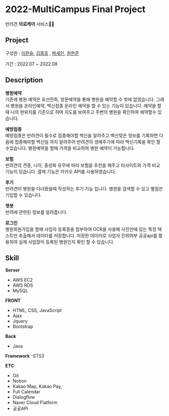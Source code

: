 # 2022-MultiCampus Final Project

반려견  **의료케어** 서비스🐶🐱

## Project
구성원 :  [이한슬](https://github.com/YiHanSeul ), [김종호](https://github.com/Jdankk) , [박세인](https://github.com/sein18), [원현준](https://github.com/HyunJun123456)  

기간 :  2022.07 ~ 2022.08

## Description
**병원예약**  
기존에 병원 예약은 유선전화, 방문예약을 통해 병원을 예약할 수 밖에 없었습니다.
그래서 병원을 온라인예약, 백신접종 온라인 예약을 할 수 있는 기능이 있습니다.
예약을 할때 나의 현위치를 기준으로 하여 지도를 보여주고 주변의 병원을 확인하여 예약할수 있습니다.

**예방접종**  
예방접종은 반려견이 필수로 접종해야할 백신을 알려주고 백신맞은 정보를 기록하면 
다음에 접종해야할 백신일 까지 알려주어 반려견의 생애주기에 따라 백신기록을 확인 할 수있습니다.
병원예약을 할때 가격을 비교하여 병원 예약이 가능합니다.

**보험**  
반려견의 견종, 나이, 중성화 유무에 따라 보험을 추천을 해주고 타사이트와 가격 비교 기능이 있습니다.
결제 기능은 카카오 API를 사용하였습니다.

**후기**  
반려견이 병원을 다녀왔을때 작성하는 후기 기능 입니다.
병원을 검색할 수 있고 별점은 기입할 수 있습니다.

**챗봇**  
반려에 관련된 정보를 알려줍니다.

**로그인**  
병원회원가입을 할때 사업자 등록증을 첨부하여 OCR을 사용해 사진안에 있는 특정 텍스트만 추출해서
데이터를 저장합니다. 저장한 데이터로 사업자 진위여부 공공api를 활용하여 실제 사업장이 등록된 병원인지
확인 할 수 있습니다.



## Skill
**Server**
- AWS EC2
- AWS RDS
- MySQL

**FRONT**
- HTML, CSS, JavaScript
- Ajax
- Jquery
- Bootstrap

**Back**
- Java

**Framework**
-STS3

**ETC**
- Git
- Notion
- Kakao Map, Kakao Pay, 
- Full Calendar
- Dialogflow
- Naver Cloud Flatform
- 공공API

